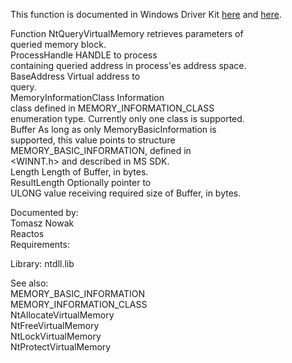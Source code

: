 This function is documented in Windows Driver Kit [here](https://learn.microsoft.com/en-us/windows-hardware/drivers/ddi/ntifs/nf-ntifs-ntqueryvirtualmemory) and [here](https://learn.microsoft.com/en-us/windows-hardware/drivers/ddi/ntifs/nf-ntifs-zwqueryvirtualmemory).

Function NtQueryVirtualMemory retrieves parameters of \
queried memory block. \
ProcessHandle HANDLE to process \
containing queried address in process'es address space. \
BaseAddress Virtual address to \
query. \
MemoryInformationClass Information \
class defined in MEMORY\_INFORMATION\_CLASS \
enumeration type. Currently only one class is supported. \
Buffer As long as only MemoryBasicInformation is \
supported, this value points to structure \
MEMORY\_BASIC\_INFORMATION, defined in \
&lt;WINNT.h&gt; and described in MS SDK. \
Length Length of Buffer, in bytes. \
ResultLength Optionally pointer to \
ULONG value receiving required size of Buffer, in bytes.

Documented by: \
Tomasz Nowak \
Reactos \
Requirements:

Library: ntdll.lib

See also: \
MEMORY\_BASIC\_INFORMATION \
MEMORY\_INFORMATION\_CLASS \
NtAllocateVirtualMemory \
NtFreeVirtualMemory \
NtLockVirtualMemory \
NtProtectVirtualMemory
